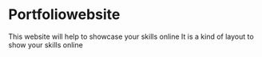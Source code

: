 # Portfoliowebsite
This website will help to showcase your skills online
It is a kind of layout to show your skills online 
